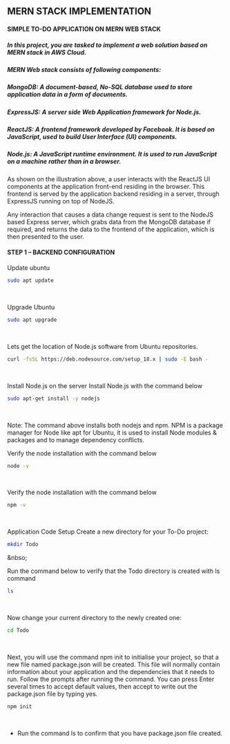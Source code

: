 ## MERN STACK IMPLEMENTATION

#### SIMPLE TO-DO APPLICATION ON MERN WEB STACK

##### In this project, you are tasked to implement a web solution based on MERN stack in AWS Cloud.

##### MERN Web stack consists of following components:

##### MongoDB: A document-based, No-SQL database used to store application data in a form of documents.

##### ExpressJS: A server side Web Application framework for Node.js.

##### ReactJS: A frontend framework developed by Facebook. It is based on JavaScript, used to build User Interface (UI) components.

##### Node.js: A JavaScript runtime environment. It is used to run JavaScript on a machine rather than in a browser.


<p>As shown on the illustration above, a user interacts with the ReactJS UI components at the application front-end residing in the browser. This frontend is served by the application backend residing in a server, through ExpressJS running on top of NodeJS.</p>

<p>Any interaction that causes a data change request is sent to the NodeJS based Express server, which grabs data from the MongoDB database if required, and returns the data to the frontend of the application, which is then presented to the user.</p>

#### STEP 1 – BACKEND CONFIGURATION

Update ubuntu

`````bash 
sudo apt update 
`````
&nbsp;

Upgrade Ubuntu

`````bash 
sudo apt upgrade
`````
&nbsp;

Lets get the location of Node.js software from Ubuntu repositories.

`````bash 
curl -fsSL https://deb.nodesource.com/setup_18.x | sudo -E bash -
`````
&nbsp;

Install Node.js on the server
Install Node.js with the command below
`````bash
sudo apt-get install -y nodejs
`````

&nbsp;

<p>Note: The command above installs both nodejs and npm. NPM is a package manager for Node like apt for Ubuntu, it is used to install Node modules & packages and to manage dependency conflicts.</p>

Verify the node installation with the command below

`````bash 
node -v 
`````
&nbsp;

Verify the node installation with the command below
`````bash 
npm -v 
`````

&nbsp;

Application Code Setup
Create a new directory for your To-Do project:
`````bash 
mkdir Todo
`````

&nbso;

Run the command below to verify that the Todo directory is created with ls command
`````bash
ls
`````
&nbsp;

Now change your current directory to the newly created one:
`````bash
cd Todo
`````
&nbsp;

Next, you will use the command npm init to initialise your project, so that a new file named package.json will be created. This file will normally contain information about your application and the dependencies that it needs to run. Follow the prompts after running the command. You can press Enter several times to accept default values, then accept to write out the package.json file by typing yes.

`````bash
npm init
`````

&nbsp;

- Run the command ls to confirm that you have package.json file created.


